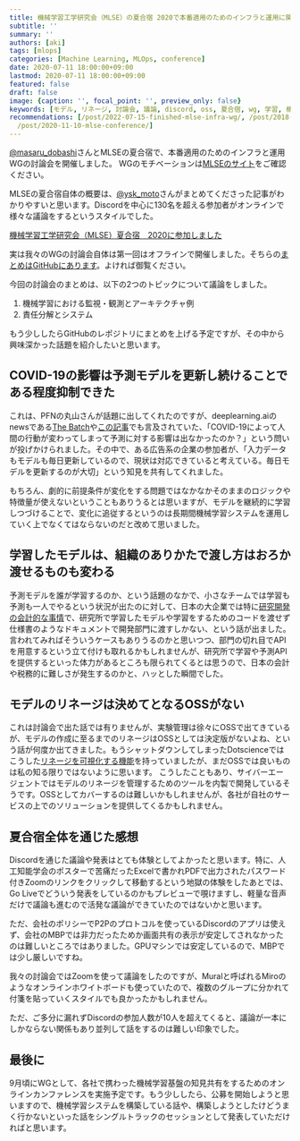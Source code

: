 ```yaml
---
title: 機械学習工学研究会（MLSE）の夏合宿 2020で本番適用のためのインフラと運用に関する討論会を開催しました
subtitle: ''
summary: ''
authors: [aki]
tags: [mlops]
categories: [Machine Learning, MLOps, conference]
date: 2020-07-11 18:00:00+09:00
lastmod: 2020-07-11 18:00:00+09:00
featured: false
draft: false
image: {caption: '', focal_point: '', preview_only: false}
keywords: [モデル, リネージ, 討論会, 議論, discord, oss, 夏合宿, wg, 学習, 機械学習]
recommendations: [/post/2022-07-15-finished-mlse-infra-wg/, /post/2018-05-17_mlse-kickoff/,
  /post/2020-11-10-mlse-conference/]
---
```


[@masaru_dobashi](https://twitter.com/masaru_dobashi)さんとMLSEの夏合宿で、本番適用のためのインフラと運用WGの討論会を開催しました。
WGのモチベーションは[MLSEのサイト](https://sites.google.com/view/sig-mlse/wg#h.p_Of4vDn0AZIz-)をご確認ください。

MLSEの夏合宿自体の概要は、[@ysk_moto](https://twitter.com/ysk_moto)さんがまとめてくださった記事がわかりやすいと思います。Discordを中心に130名を超える参加者がオンラインで様々な議論をするというスタイルでした。

[機械学習工学研究会（MLSE）夏合宿　2020に参加しました](https://note.com/ysk_moto/n/n8995227204e1)

実は我々のWGの討論会自体は第一回はオフラインで開催しました。そちらの[まとめはGitHubにあります](https://github.com/mlse-jssst/InfraOpWGProceedings/blob/master/20200210_DiscussionWorkflow/ProceedingOfDiscussionAboutWorkflow.md)。よければ御覧ください。


今回の討論会のまとめは、以下の2つのトピックについて議論をしました。

1. 機械学習における監視・観測とアーキテクチャ例
2. 責任分解とシステム

もう少ししたらGitHubのレポジトリにまとめを上げる予定ですが、その中から興味深かった話題を紹介したいと思います。

## COVID-19の影響は予測モデルを更新し続けることである程度抑制できた

これは、PFNの丸山さんが話題に出してくれたのですが、deeplearning.aiのnewsである[The Batch](https://blog.deeplearning.ai/blog/the-batch-covid-19-infects-ai-learning-from-small-data-generated-music-goes-mainstream-fighting-pandemic-disinformation)や[この記事](https://www.theregister.com/2020/06/23/covid19_pandemic_means_data_from/)でも言及されていた、「COVID-19によって人間の行動が変わってしまって予測に対する影響は出なかったのか？」という問いが投げかけられました。その中で、ある広告系の企業の参加者が、「入力データもモデルも毎日更新しているので、現状は対応できていると考えている。毎日モデルを更新するのが大切」という知見を共有してくれました。

もちろん、劇的に前提条件が変化をする問題ではなかなかそのままのロジックや特徴量が使えないということもありうるとは思いますが、モデルを継続的に学習しつづけることで、変化に追従するというのは長期間機械学習システムを運用していく上でなくてはならないのだと改めて思いました。


## 学習したモデルは、組織のありかたで渡し方はおろか渡せるものも変わる

予測モデルを誰が学習するのか、という話題のなかで、小さなチームでは学習も予測も一人でやるという状況が出たのに対して、日本の大企業では特に[研究開発の会計的な事情](http://hyodo-ao.net/difference)で、研究所で学習したモデルや学習をするためのコードを渡せず仕様書のようなドキュメントで開発部門に渡すしかない、という話が出ました。言われてみればそういうケースもありうるのかと思いつつ、部門の切れ目でAPIを用意するという立て付けも取れるかもしれませんが、研究所で学習や予測APIを提供するといった体力があるところも限られてくるとは思うので、日本の会計や税務的に難しさが発生するのかと、ハッとした瞬間でした。

## モデルのリネージは決めてとなるOSSがない

これは討論会で出た話では有りませんが、実験管理は徐々にOSSで出てきているが、モデルの作成に至るまでのリネージはOSSとしては決定版がないよね、という話が何度か出てきました。もうシャットダウンしてしまったDotscienceではこうした[リネージを可視化する機能](https://docs.dotscience.com/tutorials/provenance/)を持っていましたが、まだOSSでは良いものは私の知る限りではないように思います。
こうしたこともあり、サイバーエージェントではモデルのリネージを管理するためのツールを内製で開発しているそうです。OSSとしてカバーするのは難しいかもしれませんが、各社が自社のサービスの上でのソリューションを提供してくるかもしれません。

## 夏合宿全体を通じた感想

Discordを通じた議論や発表はとても体験としてよかったと思います。特に、人工知能学会のポスターで苦痛だったExcelで書かれPDFで出力されたパスワード付きZoomのリンクをクリックして移動するという地獄の体験をしたあとでは、Go Liveでどういう発表をしているのかもプレビューで覗けますし、軽量な音声だけで議論も進むので活発な議論ができていたのではないかと思います。

ただ、会社のポリシーでP2Pのプロトコルを使っているDiscordのアプリは使えず、会社のMBPでは非力だったためか画面共有の表示が安定してされなかったのは難しいところではありました。GPUマシンでは安定しているので、MBPでは少し厳しいですね。

我々の討論会ではZoomを使って議論をしたのですが、Muralと呼ばれるMiroのようなオンラインホワイトボードも使っていたので、複数のグループに分かれて付箋を貼っていくスタイルでも良かったかもしれません。

ただ、ご多分に漏れずDiscordの参加人数が10人を超えてくると、議論が一本にしかならない関係もあり並列して話をするのは難しい印象でした。

## 最後に

9月頃にWGとして、各社で携わった機械学習基盤の知見共有をするためのオンラインカンファレンスを実施予定です。もう少ししたら、公募を開始しようと思いますので、機械学習システムを構築している話や、構築しようとしたけどうまく行かないといった話をシングルトラックのセッションとして発表していただければと思います。
